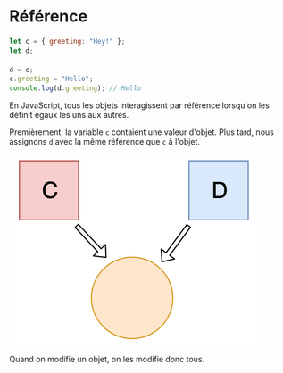 # Référence

```js
let c = { greeting: "Hey!" };
let d;

d = c;
c.greeting = "Hello";
console.log(d.greeting); // Hello
```

En JavaScript, tous les objets interagissent par référence lorsqu'on les définit égaux les uns aux autres.

Premièrement, la variable `c` contaient une valeur d'objet. Plus tard, nous assignons `d` avec la même référence que `c` à l'objet.

![reference](../../static/img/reference.png)

Quand on modifie un objet, on les modifie donc tous.
